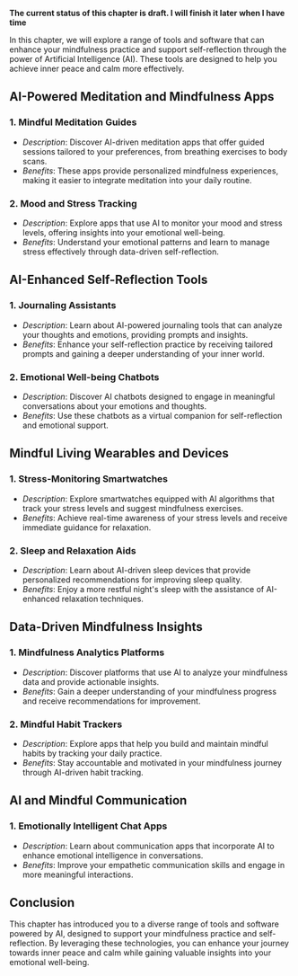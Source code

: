 **The current status of this chapter is draft. I will finish it later when I have time**

In this chapter, we will explore a range of tools and software that can enhance your mindfulness practice and support self-reflection through the power of Artificial Intelligence (AI). These tools are designed to help you achieve inner peace and calm more effectively.

**AI-Powered Meditation and Mindfulness Apps**
----------------------------------------------

### 1. **Mindful Meditation Guides**

* *Description*: Discover AI-driven meditation apps that offer guided sessions tailored to your preferences, from breathing exercises to body scans.
* *Benefits*: These apps provide personalized mindfulness experiences, making it easier to integrate meditation into your daily routine.

### 2. **Mood and Stress Tracking**

* *Description*: Explore apps that use AI to monitor your mood and stress levels, offering insights into your emotional well-being.
* *Benefits*: Understand your emotional patterns and learn to manage stress effectively through data-driven self-reflection.

**AI-Enhanced Self-Reflection Tools**
-------------------------------------

### 1. **Journaling Assistants**

* *Description*: Learn about AI-powered journaling tools that can analyze your thoughts and emotions, providing prompts and insights.
* *Benefits*: Enhance your self-reflection practice by receiving tailored prompts and gaining a deeper understanding of your inner world.

### 2. **Emotional Well-being Chatbots**

* *Description*: Discover AI chatbots designed to engage in meaningful conversations about your emotions and thoughts.
* *Benefits*: Use these chatbots as a virtual companion for self-reflection and emotional support.

**Mindful Living Wearables and Devices**
----------------------------------------

### 1. **Stress-Monitoring Smartwatches**

* *Description*: Explore smartwatches equipped with AI algorithms that track your stress levels and suggest mindfulness exercises.
* *Benefits*: Achieve real-time awareness of your stress levels and receive immediate guidance for relaxation.

### 2. **Sleep and Relaxation Aids**

* *Description*: Learn about AI-driven sleep devices that provide personalized recommendations for improving sleep quality.
* *Benefits*: Enjoy a more restful night's sleep with the assistance of AI-enhanced relaxation techniques.

**Data-Driven Mindfulness Insights**
------------------------------------

### 1. **Mindfulness Analytics Platforms**

* *Description*: Discover platforms that use AI to analyze your mindfulness data and provide actionable insights.
* *Benefits*: Gain a deeper understanding of your mindfulness progress and receive recommendations for improvement.

### 2. **Mindful Habit Trackers**

* *Description*: Explore apps that help you build and maintain mindful habits by tracking your daily practice.
* *Benefits*: Stay accountable and motivated in your mindfulness journey through AI-driven habit tracking.

**AI and Mindful Communication**
--------------------------------

### 1. **Emotionally Intelligent Chat Apps**

* *Description*: Learn about communication apps that incorporate AI to enhance emotional intelligence in conversations.
* *Benefits*: Improve your empathetic communication skills and engage in more meaningful interactions.

**Conclusion**
--------------

This chapter has introduced you to a diverse range of tools and software powered by AI, designed to support your mindfulness practice and self-reflection. By leveraging these technologies, you can enhance your journey towards inner peace and calm while gaining valuable insights into your emotional well-being.
